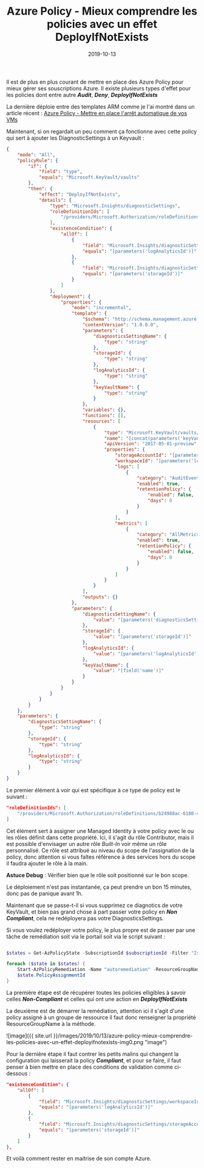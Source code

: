 ﻿---
layout: post
title: Azure Policy - Mieux comprendre les policies avec un effet DeployIfNotExists
date: 2019-10-13
categories: [ "Azure", "Policy" ]
---

Il est de plus en plus courant de mettre en place des Azure Policy pour mieux gérer ses souscriptions Azure.
Il existe plusieurs types d'effet pour les policies dont entre autre ***Audit***, ***Deny***, ***DeployIfNotExists***

La dernière déploie entre des templates ARM comme je l'ai montré dans un article récent : [Azure Policy - Mettre en place l'arrêt automatique de vos VMs](https://blog.woivre.fr/blog/2019/09/azure-policy-mettre-en-place-larret-automatique-de-vos-vms)

Maintenant, si on regardait un peu comment ça fonctionne avec cette policy qui sert à ajouter les DiagnosticSettings à un Keyvault :

```json
{
    "mode": "All",
    "policyRule": {
        "if": {
            "field": "type",
            "equals": "Microsoft.KeyVault/vaults"
        },
        "then": {
            "effect": "DeployIfNotExists",
            "details": {
                "type": "Microsoft.Insights/diagnosticSettings",
                "roleDefinitionIds": [
                    "/providers/Microsoft.Authorization/roleDefinitions/b24988ac-6180-42a0-ab88-20f7382dd24c"
                ],
                "existenceCondition": {
                    "allOf": [
                        {
                            "field": "Microsoft.Insights/diagnosticSettings/workspaceId",
                            "equals": "[parameters('logAnalyticsId')]"
                        },
                        {
                            "field": "Microsoft.Insights/diagnosticSettings/storageAccountId",
                            "equals": "[parameters('storageId')]"
                        }
                    ]
                },
                "deployment": {
                    "properties": {
                        "mode": "incremental",
                        "template": {
                            "$schema": "http://schema.management.azure.com/schemas/2014-04-01-preview/deploymentTemplate.json#",
                            "contentVersion": "1.0.0.0",
                            "parameters": {
                                "diagnosticsSettingName": {
                                    "type": "string"
                                },
                                "storageId": {
                                    "type": "string"
                                },
                                "logAnalyticsId": {
                                    "type": "string"
                                },
                                "keyVaultName": {
                                    "type": "string"
                                }
                            },
                            "variables": {},
                            "functions": [],
                            "resources": [
                                {
                                    "type": "Microsoft.KeyVault/vaults/providers/diagnosticSettings",
                                    "name": "[concat(parameters('keyVaultName'),'/Microsoft.Insights/', parameters('diagnosticsSettingName'))]",
                                    "apiVersion": "2017-05-01-preview",
                                    "properties": {
                                        "storageAccountId": "[parameters('storageId')]",
                                        "workspaceId": "[parameters('logAnalyticsId')]",
                                        "logs": [
                                            {
                                                "category": "AuditEvent",
                                                "enabled": true,
                                                "retentionPolicy": {
                                                    "enabled": false,
                                                    "days": 0
                                                }
                                            }
                                        ],
                                        "metrics": [
                                            {
                                                "category": "AllMetrics",
                                                "enabled": true,
                                                "retentionPolicy": {
                                                    "enabled": false,
                                                    "days": 0
                                                }
                                            }
                                        ]
                                    }
                                }
                            ],
                            "outputs": {}
                        },
                        "parameters": {
                            "diagnosticsSettingName": {
                                "value": "[parameters('diagnosticsSettingName')]"
                            },
                            "storageId": {
                                "value": "[parameters('storageId')]"
                            },
                            "logAnalyticsId": {
                                "value": "[parameters('logAnalyticsId')]"
                            },
                            "keyVaultName": {
                                "value": "[field('name')]"
                            }
                        }
                    }
                }
            }
        }
    },
    "parameters": {
        "diagnosticsSettingName": {
            "type": "string"
        },
        "storageId": {
            "type": "string"
        },
        "logAnalyticsId": {
            "type": "string"
        }
    }
}
```

Le premier élément à voir qui est spécifique à ce type de policy est le suivant : 

```json
"roleDefinitionIds": [
    "/providers/Microsoft.Authorization/roleDefinitions/b24988ac-6180-42a0-ab88-20f7382dd24c"
]
```

Cet élément sert à assigner une Managed Identity à votre policy avec le ou les rôles définit dans cette propriété.
Ici, il s'agit du rôle Contributor, mais il est possible d'envisager un autre rôle *Built-In* voir même un rôle personnalisé.
Ce rôle est attribué au niveau du scope de l'assignation de la policy, donc attention si vous faîtes référence à des services hors du scope il faudra ajouter le rôle à la main.

**Astuce Debug** : Vérifier bien que le rôle soit positionné sur le bon scope.

Le déploiement n'est pas instantanée, ça peut prendre un bon 15 minutes, donc pas de panique avant 1h.

Maintenant que se passe-t-il si vous supprimez ce diagnotics de votre KeyVault, et bien pas grand chose à part passer votre policy en ***Non Compliant***, cela ne redéployera pas votre DiagnosticsSettings.

Si vous voulez redéployer votre policy, le plus propre est de passer par une tâche de remédiation soit via le portail soit via le script suivant :

```powershell

$states = Get-AzPolicyState -SubscriptionId $subscriptionId -Filter "IsCompliant eq false and PolicyDefinitionAction eq 'deployifnotexists'"

foreach ($state in $states) {
    Start-AzPolicyRemediation -Name "autoremediation" -ResourceGroupName $state.ResourceGroup -PolicyAssignmentId
    $state.PolicyAssignmentId
}
```

La première étape est de récupérer toutes les policies elligibles à savoir celles ***Non-Compliant*** et celles qui ont une action en ***DeployIfNotExists***

La deuxième est de démarrer la remédiation, attention ici il s'agit d'une policy assigné à un groupe de ressource il faut donc renseigner la propriété ResourceGroupName à la méthode.

![image]({{ site.url }}/images/2019/10/13/azure-policy-mieux-comprendre-les-policies-avec-un-effet-deployifnotexists-img0.png "image")

Pour la dernière étape il faut contrer les petits malins qui changent la configuration qui laisserait la policy ***Compliant***, et pour se faire, il faut penser à bien mettre en place des conditions de validation comme ci-dessous :

```json
"existenceCondition": {
    "allOf": [
        {
            "field": "Microsoft.Insights/diagnosticSettings/workspaceId",
            "equals": "[parameters('logAnalyticsId')]"
        },
        {
            "field": "Microsoft.Insights/diagnosticSettings/storageAccountId",
            "equals": "[parameters('storageId')]"
        }
    ]
},
```

Et voilà comment rester en maitrise de son compte Azure.

